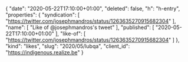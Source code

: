 {
  "date": "2020-05-22T17:10:00+01:00",
  "deleted": false,
  "h": "h-entry",
  "properties": {
    "syndication": [
      "https://twitter.com/josephmandros/status/1263635270915682304"
    ],
    "name": [
      "Like of @josephmandros's tweet"
    ],
    "published": [
      "2020-05-22T17:10:00+01:00"
    ],
    "like-of": [
      "https://twitter.com/josephmandros/status/1263635270915682304"
    ]
  },
  "kind": "likes",
  "slug": "2020/05/lubqa",
  "client_id": "https://indigenous.realize.be"
}
